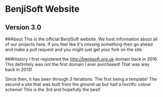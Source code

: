 # BenjiSoft Website
## Version 3.0

##About
This is the official BenjiSoft website. We host information about all of our projects here. If you feel like it's missing something then go ahead and make a pull request and you might just get your fork on the site.

###History
I first registered the http://benjisoft.org.uk domain back in 2016. This definitely was not the first domain I ever purchased! That was way back in 2013!

Since then, it has been through 3 iterations. The first being a template! The second a site that was built from the ground up but had a horrific colour scheme! This is the 3rd and hopefully the best!
